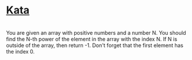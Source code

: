 # <a href=https://www.codewars.com/kata/57d814e4950d8489720008db>Kata</a>
<br>
You are given an array with positive numbers and a number N. You should find the N-th power of the element in the array with the index N. If N is outside of the array, then return -1. Don't forget that the first element has the index 0.
<br>
